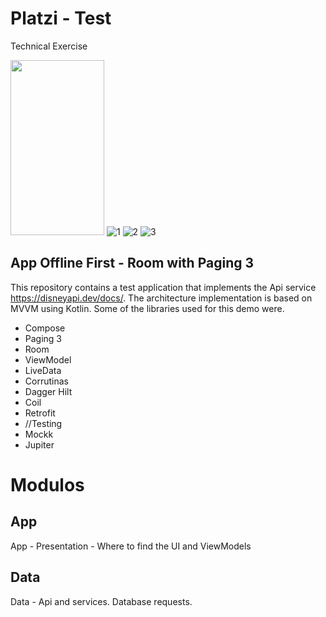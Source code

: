 # Platzi - Test

Technical Exercise 

<img src="https://github.com/Aramis11/platzi/assets/39841298/fbd597df-5408-4282-b802-bafde1eecbc4" width="150" height="280"> ![1](https://github.com/Aramis11/platzi/assets/39841298/9e4fa360-60b5-40b8-8b4d-02f206b23f08) ![2](https://github.com/Aramis11/platzi/assets/39841298/b9daf60c-714b-413f-8990-0e2b14d5fbb4) ![3](https://github.com/Aramis11/platzi/assets/39841298/43bf5788-c50e-4dfe-9280-421ce5e0aa30)


## App Offline First - Room with Paging 3

This repository contains a test application that implements the Api service https://disneyapi.dev/docs/. The architecture implementation is based on MVVM using Kotlin. Some of the libraries used for this demo were.

* Compose
* Paging 3
* Room
* ViewModel
* LiveData
* Corrutinas
* Dagger Hilt
* Coil
* Retrofit
* //Testing
* Mockk
* Jupiter

# Modulos

## App

App - Presentation - Where to find the UI and ViewModels

## Data

Data - Api and services. Database requests. 


